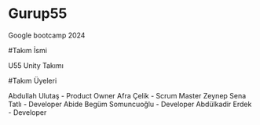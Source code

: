 # Gurup55
Google bootcamp 2024

#Takım İsmi

U55 Unity Takımı

#Takım Üyeleri

Abdullah Ulutaş - Product Owner
Afra Çelik - Scrum Master
Zeynep Sena Tatlı - Developer
Abide Begüm Somuncuoğlu - Developer
Abdülkadir Erdek - Developer
